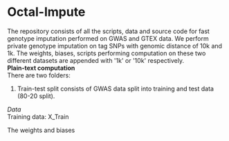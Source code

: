 # Octal-Impute
The repository consists of all the scripts, data and source code for fast genotype imputation performed on GWAS and GTEX data. We perform private genotype imputation on tag SNPs with genomic distance of 10k and 1k. The weights, biases, scripts performing computation on these two different datasets are appended with '1k' or '10k' respectively.  
**Plain-text computation**  
There are two folders:  
1. Train-test split consists of GWAS data split into training and test data (80-20 split).  

*Data*  
Training data: X_Train 

The weights and biases

